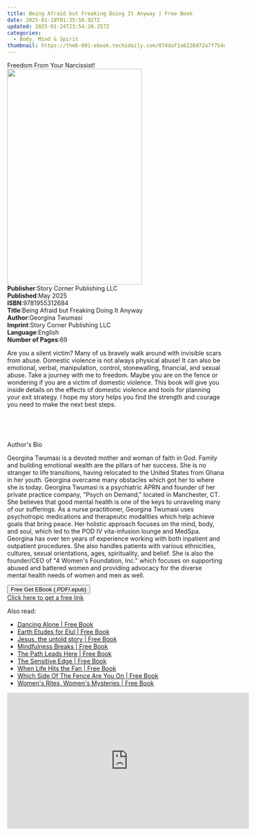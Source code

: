 ```yaml
---
title: Being Afraid but Freaking Doing It Anyway | Free Book
date: 2025-01-18T01:35:58.927Z
updated: 2025-01-24T23:54:20.257Z
categories:
  - Body, Mind & Spirit
thumbnail: https://thmb-001-ebook.techidaily.com/074daf1a6226d72a7f754e897ab9338b680bf9ae1ac8669f00c134873ef937d0.jpg
---
```

<main id="book-container">
  <div class="flex flex-col">
    <div class="book-brief flex-1 py-6 px-4 sm:p-6 md:py-10 md:px-8">
      <!-- brief-->
      <div class="book-brief-main">Freedom From Your Narcissist!</div>
    </div>
    <div
      class="book-meta-info flex-1 grid gap-4 col-start-1 col-end-3 row-start-1 sm:mb-6 sm:grid-cols-4 lg:gap-6 lg:col-start-2 lg:row-end-6 lg:row-span-6 lg:mb-0"
    >
      <div
        class="book-meta-info-left place-content-center mt-4 p-4 text-sm leading-6 col-start-2 col-span-2 dark:text-slate-400"
      >
        <img
          class="w-full h-500 object-cover rounded-lg sm:h-255 sm:col-span-2 lg:col-span-full"
          src="https://img-001-ebook.techidaily.com/86034a4b4e8c792911ff9f463d43ad3ed677c619ee37c8b6f095bb291db20c73.jpg"
          alt=""
          width="312"
          height="500"
        />
      </div>
      <div
        class="book-meta-info-right mt-2 col-start-1 row-start-2 col-span-3 self-center"
      >
        <!-- meta data  -->
        <div class="flex flex-col px-4 md:px-8">
          <div class="flex-1">
            <strong>Publisher</strong>:<span class="px-2"
              >Story Corner Publishing LLC</span
            >
          </div>
          <div class="flex-1">
            <strong>Published</strong>:<span class="px-2">May 2025</span>
          </div>
          <div class="flex-1">
            <strong>ISBN</strong>:<span class="px-2">9781955312684</span>
          </div>
          <div class="flex-1">
            <strong>Title</strong>:<span class="px-2"
              >Being Afraid but Freaking Doing It Anyway</span
            >
          </div>
          <div class="flex-1">
            <strong>Author</strong>:<span class="px-2">Georgina Twumasi</span>
          </div>
          <div class="flex-1">
            <strong>Imprint</strong>:<span class="px-2"
              >Story Corner Publishing LLC</span
            >
          </div>
          <div class="flex-1">
            <strong>Language</strong>:<span class="px-2">English</span>
          </div>
          <div class="flex-1">
            <strong>Number of Pages</strong>:<span class="px-2">69</span>
          </div>
        </div>
      </div>
    </div>
    <div class="book-description flex-1 py-6 px-4 sm:p-6 md:py-10 md:px-8">
      <div class="book-description-main">
        <div accordion-content="" id="description">
          <p>
            Are you a silent victim? Many of us bravely walk around with
            invisible scars from abuse.&nbsp;Domestic violence is not always
            physical abuse! It can also be emotional, verbal,&nbsp;manipulation,
            control, stonewalling, financial, and sexual abuse. Take a journey
            with me to&nbsp;freedom. Maybe you are on the fence or wondering if
            you are a victim of domestic violence.&nbsp;This book will give you
            inside details on the effects of domestic violence and tools
            for&nbsp;planning your exit strategy. I hope my story helps you find
            the strength and courage you&nbsp;need to make the next best steps.
          </p>
          <p>&nbsp;</p>
          <p>&nbsp;</p>
          <p>Author's Bio&nbsp;</p>
          <p>
            Georgina Twumasi is a devoted mother and woman of faith in God.
            Family and building&nbsp;emotional wealth are the pillars of her
            success. She is no stranger to life transitions,
            having&nbsp;relocated to the United States from Ghana in her youth.
            Georgina overcame many obstacles&nbsp;which got her to where she is
            today. Georgina Twumasi is a psychiatric APRN and founder&nbsp;of
            her private practice company, "Psych on Demand," located in
            Manchester, CT. She&nbsp;believes that good mental health is one of
            the keys to unraveling many of our sufferings. As a nurse
            practitioner, Georgina Twumasi uses psychotropic medications and
            therapeutic&nbsp;modalities which help achieve goals that bring
            peace. Her holistic approach focuses on the&nbsp;mind, body, and
            soul, which led to the POD IV vita-infusion lounge and MedSpa.
            Georgina&nbsp;has over ten years of experience working with both
            inpatient and outpatient procedures. She&nbsp;also handles patients
            with various ethnicities, cultures, sexual orientations, ages,
            spirituality, and belief. She is also the founder/CEO of "4 Women's
            Foundation, Inc." which focuses on&nbsp;supporting abused and
            battered women and providing advocacy for the diverse
            mental&nbsp;health needs of women and men as well.
          </p>
        </div>
        <div class="accordion-fader"></div>
      </div>
    </div>
    <div class="book-excerpts flex-1 py-6 px-4 sm:p-6 md:py-10 md:px-8"></div>
    <div
      class="book-about-author flex-1 py-6 px-4 sm:p-6 md:py-10 md:px-8"
    ></div>
    <div class="book-free-get flex-1 py-6 px-4 sm:p-6 md:py-10 md:px-8">
      <button
        id="btn-free-get"
        class="bg-blue-500 hover:bg-blue-700 text-white font-bold py-2 px-4 rounded"
      >
        Free Get EBook (.PDF/.epub)
      </button>
      <div id="countdown-display" class="px-2 text-lg mt-2"></div>
      <a
        id="free-link"
        class="hidden bg-blue-500 hover:bg-blue-700 text-white font-bold py-2 px-4 rounded"
        href="https://www.ebooks.com/en-us/book/211429485/being-afraid-but-freaking-doing-it-anyway/georgina-twumasi/"
        target="_blank"
        >Click here to get a free link</a
      >
    </div>
    <script>
      let countdownTime = 0;
      let countdownInterval = null;
      document
        .getElementById('btn-free-get')
        .addEventListener('click', startCountdown);
      function startCountdown() {
        countdownTime = new Date().getTime() + 60000 * 3;
        countdownInterval = setInterval(updateCountdown, 1000);
        document.getElementById('btn-free-get').disabled = true;
        document
          .getElementById('btn-free-get')
          .classList.add('bg-gray-500', 'cursor-not-allowed');
      }
      function updateCountdown() {
        let currentTime = new Date().getTime();
        let timeLeft = countdownTime - currentTime;
        let secondsLeft = Math.floor(timeLeft / 1000);
        document.getElementById('countdown-display').innerHTML =
          `Remaining time: ${secondsLeft} seconds.`;
        if (secondsLeft <= 0) {
          clearInterval(countdownInterval);
          document.getElementById('btn-free-get').classList.add('hidden');
          document.getElementById('free-link').classList.remove('hidden');
          document.getElementById('countdown-display').innerHTML = '';
        }
      }
    </script>
  </div>
</main>

<ins class="adsbygoogle"
      style="display:block"
      data-ad-client="ca-pub-7571918770474297"
      data-ad-slot="8358498916"
      data-ad-format="auto"
      data-full-width-responsive="true"></ins>
    

<span class="atpl-alsoreadstyle">Also read:</span>
<div><ul>
<li><a href="https://novels-ebooks.techidaily.com/209862770-9780692160206-dancing-alone/"><u>Dancing Alone | Free Book</u></a></li>
<li><a href="https://novels-ebooks.techidaily.com/209863081-9780990536154-earth-etudes-for-elul/"><u>Earth Etudes for Elul | Free Book</u></a></li>
<li><a href="https://novels-ebooks.techidaily.com/209862600-9789081991056-jesus-the-untold-story/"><u>Jesus, the untold story | Free Book</u></a></li>
<li><a href="https://novels-ebooks.techidaily.com/209862588-9781643703671-mindfulness-breaks/"><u>Mindfulness Breaks | Free Book</u></a></li>
<li><a href="https://novels-ebooks.techidaily.com/209862880-9781789264661-the-path-leads-here/"><u>The Path Leads Here | Free Book</u></a></li>
<li><a href="https://novels-ebooks.techidaily.com/209862787-9781945252341-the-sensitive-edge/"><u>The Sensitive Edge | Free Book</u></a></li>
<li><a href="https://novels-ebooks.techidaily.com/209863028-9780692164259-when-life-hits-the-fan/"><u>When Life Hits the Fan | Free Book</u></a></li>
<li><a href="https://novels-ebooks.techidaily.com/209862848-9780999480564-which-side-of-the-fence-are-you-on/"><u>Which Side Of The Fence Are You On | Free Book</u></a></li>
<li><a href="https://novels-ebooks.techidaily.com/209862531-9780997146738-womens-rites-womens-mysteries/"><u>Women's Rites, Women's Mysteries | Free Book</u></a></li>
</ul></div>

<!-- affiliate ads begin -->
<iframe width="560" height="315" src="https://www.youtube.com/embed/KdpTAZ9zonQ?si=5Nd5SPW1axA7GPuB" title="YouTube video player" frameborder="0" allow="accelerometer; autoplay; clipboard-write; encrypted-media; gyroscope; picture-in-picture; web-share" referrerpolicy="strict-origin-when-cross-origin" allowfullscreen></iframe>
<!-- affiliate ads end -->

